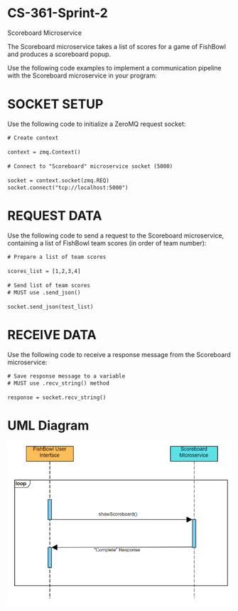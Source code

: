 # CS-361-Sprint-2
 Scoreboard Microservice

The Scoreboard microservice takes a list of scores for a game of FishBowl
and produces a scoreboard popup.

Use the following code examples to implement a communication pipeline with
the Scoreboard microservice in your program:

# SOCKET SETUP
Use the following code to initialize a ZeroMQ request socket:

    # Create context

    context = zmq.Context()

    # Connect to "Scoreboard" microservice socket (5000)

    socket = context.socket(zmq.REQ)
    socket.connect("tcp://localhost:5000")

# REQUEST DATA
Use the following code to send a request to the Scoreboard microservice,
containing a list of FishBowl team scores (in order of team number):

    # Prepare a list of team scores

    scores_list = [1,2,3,4]

    # Send list of team scores
    # MUST use .send_json()

    socket.send_json(test_list)

# RECEIVE DATA
Use the following code to receive a response message from the
Scoreboard microservice:

    # Save response message to a variable
    # MUST use .recv_string() method

    response = socket.recv_string()

# UML Diagram

![img_1.png](img_1.png)